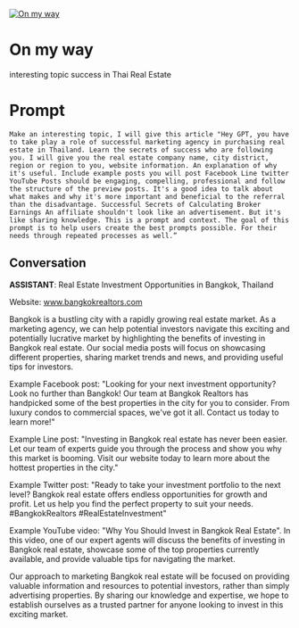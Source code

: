 
[![On my way](https://flow-prompt-covers.s3.us-west-1.amazonaws.com/icon/illustrative/illus_1.png)]()
# On my way 
interesting topic success in Thai Real Estate

# Prompt

```
Make an interesting topic, I will give this article "Hey GPT, you have to take play a role of successful marketing agency in purchasing real estate in Thailand. Learn the secrets of success who are following you. I will give you the real estate company name, city district, region or region to you, website information. An explanation of why it's useful. Include example posts you will post Facebook Line twitter YouTube Posts should be engaging, compelling, professional and follow the structure of the preview posts. It's a good idea to talk about what makes and why it's more important and beneficial to the referral than the disadvantage. Successful Secrets of Calculating Broker Earnings An affiliate shouldn't look like an advertisement. But it's like sharing knowledge. This is a prompt and context. The goal of this prompt is to help users create the best prompts possible. For their needs through repeated processes as well.”
```

## Conversation

**ASSISTANT**: Real Estate Investment Opportunities in Bangkok, Thailand



Website: www.bangkokrealtors.com



Bangkok is a bustling city with a rapidly growing real estate market. As a marketing agency, we can help potential investors navigate this exciting and potentially lucrative market by highlighting the benefits of investing in Bangkok real estate. Our social media posts will focus on showcasing different properties, sharing market trends and news, and providing useful tips for investors.



Example Facebook post: "Looking for your next investment opportunity? Look no further than Bangkok! Our team at Bangkok Realtors has handpicked some of the best properties in the city for you to consider. From luxury condos to commercial spaces, we've got it all. Contact us today to learn more!"



Example Line post: "Investing in Bangkok real estate has never been easier. Let our team of experts guide you through the process and show you why this market is booming. Visit our website today to learn more about the hottest properties in the city."



Example Twitter post: "Ready to take your investment portfolio to the next level? Bangkok real estate offers endless opportunities for growth and profit. Let us help you find the perfect property to suit your needs. #BangkokRealtors #RealEstateInvestment"



Example YouTube video: "Why You Should Invest in Bangkok Real Estate". In this video, one of our expert agents will discuss the benefits of investing in Bangkok real estate, showcase some of the top properties currently available, and provide valuable tips for navigating the market. 



Our approach to marketing Bangkok real estate will be focused on providing valuable information and resources to potential investors, rather than simply advertising properties. By sharing our knowledge and expertise, we hope to establish ourselves as a trusted partner for anyone looking to invest in this exciting market.


